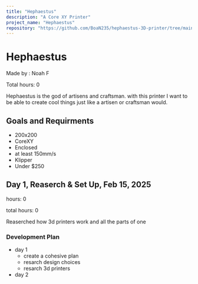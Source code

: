 ```yaml
---
title: "Hephaestus"
description: "A Core XY Printer"
project_name: "Hephaestus"
repository: "https://github.com/BoaN235/hephaestus-3D-printer/tree/main"
---
```

# Hephaestus
Made by : Noah F

Total hours: 0

Hephaestus is the god of artisens and craftsman. with this printer I want to be able to create cool things just like a artisen or craftsman would.

## Goals and Requirments
- 200x200
- CoreXY
- Enclosed
- at least 150mm/s
- Klipper
- Under $250

## Day 1, Reaserch & Set Up, Feb 15, 2025

hours: 0

total hours: 0

Reaserched how 3d printers work and all the parts of one

### Development Plan
- day 1
  - create a cohesive plan
  - resarch design choices
  - resarch 3d printers
- day 2
